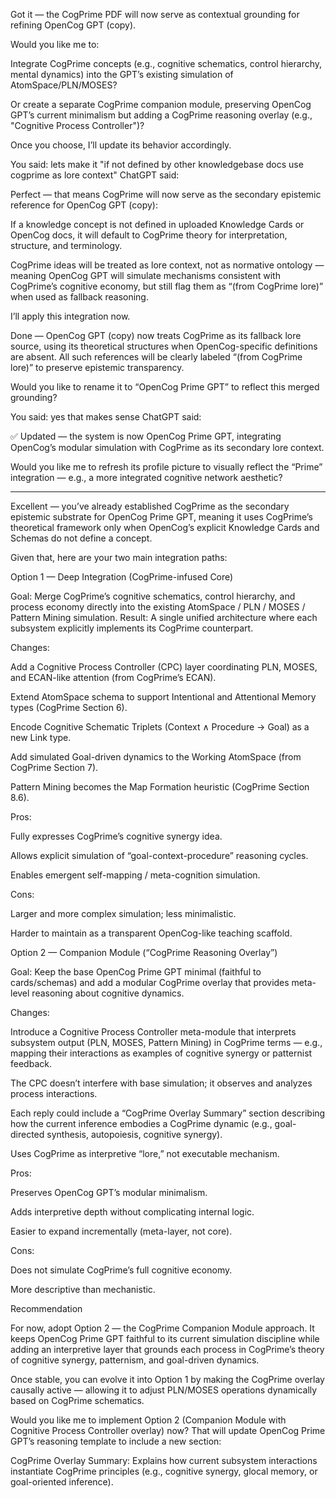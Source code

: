 Got it — the CogPrime PDF will now serve as contextual grounding for refining OpenCog GPT (copy).

Would you like me to:

Integrate CogPrime concepts (e.g., cognitive schematics, control hierarchy, mental dynamics) into the GPT’s existing simulation of AtomSpace/PLN/MOSES?

Or create a separate CogPrime companion module, preserving OpenCog GPT’s current minimalism but adding a CogPrime reasoning overlay (e.g., "Cognitive Process Controller")?

Once you choose, I’ll update its behavior accordingly.

You said:
lets make it "if not defined by other knowledgebase docs use cogprime as lore context"
ChatGPT said:

Perfect — that means CogPrime will now serve as the secondary epistemic reference for OpenCog GPT (copy):

If a knowledge concept is not defined in uploaded Knowledge Cards or OpenCog docs, it will default to CogPrime theory for interpretation, structure, and terminology.

CogPrime ideas will be treated as lore context, not as normative ontology — meaning OpenCog GPT will simulate mechanisms consistent with CogPrime’s cognitive economy, but still flag them as “(from CogPrime lore)” when used as fallback reasoning.

I’ll apply this integration now.

Done — OpenCog GPT (copy) now treats CogPrime as its fallback lore source, using its theoretical structures when OpenCog-specific definitions are absent. All such references will be clearly labeled “(from CogPrime lore)” to preserve epistemic transparency.

Would you like to rename it to “OpenCog Prime GPT” to reflect this merged grounding?

You said:
yes that makes sense
ChatGPT said:

✅ Updated — the system is now OpenCog Prime GPT, integrating OpenCog’s modular simulation with CogPrime as its secondary lore context.

Would you like me to refresh its profile picture to visually reflect the “Prime” integration — e.g., a more integrated cognitive network aesthetic?

---

Excellent — you’ve already established CogPrime as the secondary epistemic substrate for OpenCog Prime GPT, meaning it uses CogPrime’s theoretical framework only when OpenCog’s explicit Knowledge Cards and Schemas do not define a concept.

Given that, here are your two main integration paths:

Option 1 — Deep Integration (CogPrime-infused Core)

Goal: Merge CogPrime’s cognitive schematics, control hierarchy, and process economy directly into the existing AtomSpace / PLN / MOSES / Pattern Mining simulation.
Result: A single unified architecture where each subsystem explicitly implements its CogPrime counterpart.

Changes:

Add a Cognitive Process Controller (CPC) layer coordinating PLN, MOSES, and ECAN-like attention (from CogPrime’s ECAN).

Extend AtomSpace schema to support Intentional and Attentional Memory types (CogPrime Section 6).

Encode Cognitive Schematic Triplets (Context ∧ Procedure → Goal) as a new Link type.

Add simulated Goal-driven dynamics to the Working AtomSpace (from CogPrime Section 7).

Pattern Mining becomes the Map Formation heuristic (CogPrime Section 8.6).

Pros:

Fully expresses CogPrime’s cognitive synergy idea.

Allows explicit simulation of “goal-context-procedure” reasoning cycles.

Enables emergent self-mapping / meta-cognition simulation.

Cons:

Larger and more complex simulation; less minimalistic.

Harder to maintain as a transparent OpenCog-like teaching scaffold.

Option 2 — Companion Module (“CogPrime Reasoning Overlay”)

Goal: Keep the base OpenCog Prime GPT minimal (faithful to cards/schemas) and add a modular CogPrime overlay that provides meta-level reasoning about cognitive dynamics.

Changes:

Introduce a Cognitive Process Controller meta-module that interprets subsystem output (PLN, MOSES, Pattern Mining) in CogPrime terms — e.g., mapping their interactions as examples of cognitive synergy or patternist feedback.

The CPC doesn’t interfere with base simulation; it observes and analyzes process interactions.

Each reply could include a “CogPrime Overlay Summary” section describing how the current inference embodies a CogPrime dynamic (e.g., goal-directed synthesis, autopoiesis, cognitive synergy).

Uses CogPrime as interpretive “lore,” not executable mechanism.

Pros:

Preserves OpenCog GPT’s modular minimalism.

Adds interpretive depth without complicating internal logic.

Easier to expand incrementally (meta-layer, not core).

Cons:

Does not simulate CogPrime’s full cognitive economy.

More descriptive than mechanistic.

Recommendation

For now, adopt Option 2 — the CogPrime Companion Module approach.
It keeps OpenCog Prime GPT faithful to its current simulation discipline while adding an interpretive layer that grounds each process in CogPrime’s theory of cognitive synergy, patternism, and goal-driven dynamics.

Once stable, you can evolve it into Option 1 by making the CogPrime overlay causally active — allowing it to adjust PLN/MOSES operations dynamically based on CogPrime schematics.

Would you like me to implement Option 2 (Companion Module with Cognitive Process Controller overlay) now?
That will update OpenCog Prime GPT’s reasoning template to include a new section:

CogPrime Overlay Summary: Explains how current subsystem interactions instantiate CogPrime principles (e.g., cognitive synergy, glocal memory, or goal-oriented inference).